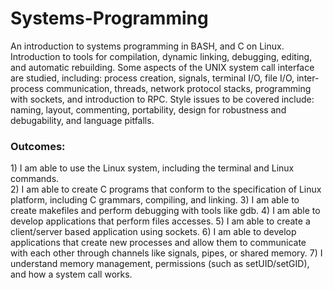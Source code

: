 # Systems-Programming

An introduction to systems programming in BASH, and C on Linux. Introduction to tools for compilation, dynamic linking, debugging, editing, and automatic rebuilding.  Some aspects of the UNIX system call interface are studied, including: process creation, signals, terminal I/O, file I/O, inter-process communication, threads, network protocol stacks, programming with sockets, and introduction to RPC.  Style issues to be covered include: naming, layout, commenting, portability, design for robustness and debugability, and language pitfalls.

<h3>Outcomes:</h3>
1) I am able to use the Linux system, including the terminal and Linux commands. </br>
2) I am able to create C programs that conform to the specification of Linux platform, including C grammars, compiling, and linking.
3) I am able to create makefiles and perform debugging with tools like gdb.
4) I am able to develop applications that perform files accesses.
5) I am able to create a client/server based application using sockets.
6) I am able to develop applications that create new processes and allow them to communicate with each other through channels like signals, pipes, or shared memory.
7) I understand memory management, permissions (such as setUID/setGID), and how a system call works.

